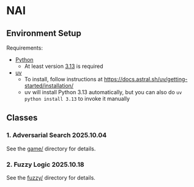 # NAI

## Environment Setup

Requirements:
- [Python](https://www.python.org/)
  - At least version [3.13](https://www.python.org/downloads/release/python-3139/) is required
- [uv](https://docs.astral.sh/uv/)
  - To install, follow instructions at https://docs.astral.sh/uv/getting-started/installation/
  - uv will install Python 3.13 automatically, but you can also do `uv python install 3.13` to invoke it manually

## Classes

### 1. Adversarial Search 2025.10.04

See the [game/](./game/README.md) directory for details.

### 2. Fuzzy Logic 2025.10.18

See the [fuzzy/](./fuzzy/README.md) directory for details.
